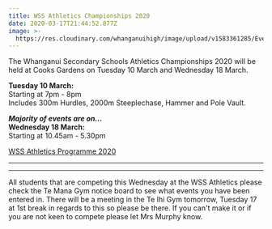 ```yaml
---
title: WSS Athletics Championships 2020
date: 2020-03-17T21:44:52.877Z
image: >-
  https://res.cloudinary.com/whanganuihigh/image/upload/v1583361285/Events/download.jpg
---
```

The Whanganui Secondary Schools Athletics Championships 2020 will be held at Cooks Gardens on Tuesday 10 March and Wednesday 18 March.

**Tuesday 10 March:**  
Starting at 7pm - 8pm  
Includes 300m Hurdles, 2000m Steeplechase, Hammer and Pole Vault.

***Majority of events are on...***  
**Wednesday 18 March:**  
Starting at 10.45am - 5.30pm

[WSS Athletics Programme 2020](https://res.cloudinary.com/whanganuihigh/image/upload/v1583356434/Events/WSS_Athletics_Programme_2020.pdf)  


_______
____

All students that are competing this Wednesday at the WSS Athletics please check the Te Mana Gym notice board to see what events you have been entered in. There will be a meeting in the Te Ihi Gym tomorrow, Tuesday 17 at 1st break in regards to this so please be there. If you can't make it or if you are not keen to compete please let Mrs Murphy know.
